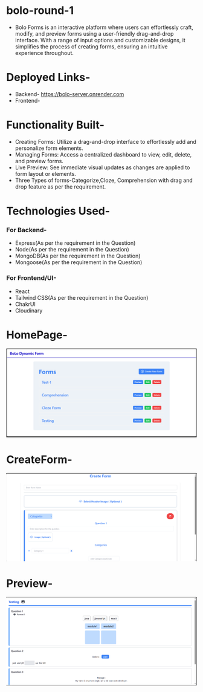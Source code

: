 # bolo-round-1

* Bolo Forms is an interactive platform where users can effortlessly craft, modify, and preview forms using a user-friendly drag-and-drop interface. With a range of input options and customizable designs, it simplifies the process of creating forms, ensuring an intuitive experience throughout.

# Deployed Links-
* Backend- https://bolo-server.onrender.com
* Frontend-

# Functionality Built-
* Creating Forms: Utilize a drag-and-drop interface to effortlessly add and personalize form elements.
* Managing Forms: Access a centralized dashboard to view, edit, delete, and preview forms.
* Live Preview: See immediate visual updates as changes are applied to form layout or elements.
* Three Types of forms-Categorize,Cloze, Comprehension with drag and drop feature as per the requirement.

# Technologies Used-

### For Backend-

* Express(As per the requirement in the Question)
* Node(As per the requirement in the Question)
* MongoDB(As per the requirement in the Question)
* Mongoose(As per the requirement in the Question)

### For Frontend/UI-

* React
* Tailwind CSS(As per the requirement in the Question)
* ChakrUI
* Cloudinary

# HomePage-

![Alt text](Frontend/src/Assets/Home.png)

# CreateForm-

![Alt text](Frontend/src/Assets/CreateForm.png)

# Preview-

![Alt text](Frontend/src/Assets/Preview.png)


